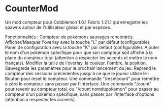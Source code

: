 ﻿# CounterMod
Un mod compteur pour Cobblemon 1.6.1 Fabric 1.21.1 qui enregistre les spawns autour de l'utilisateur global et par espèces.

Fonctionnalités :
Compteur de pokémons sauvages rencontrés.
Afficher/Masquer l'overlay avec la touche "L" par défaut (configurable).
Panel de configuration avec la touche "K" par défaut (configurable).
Ajouter le nom d'un pokémon spécifique pour que son compteur soit affiché à la place du compteur total (attention à respecter les accents et mettre le nom français).
Modifier la taille de l'overlay, la couleur, l'ombre, la position.
Sauvegarde les paramètres pour le prochain lancement du jeu.
Reprend le compteur des sessions précédentes jusqu'à ce que le joueur utilise le :
Bouton pour reset le compteur.
Une commande "/resetcount" pour remettre à zéro le compteur sans passer par l'interface.
Une commande "/count" pour revenir au compteur total, ou "/count nomdupokémon" pour passer au compteur d'un pokémon spécifique, sans passer par l'interface d'options (attention à respecter les accents).
